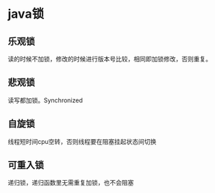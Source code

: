 # java锁

## 乐观锁
读的时候不加锁，修改的时候进行版本号比较，相同即加锁修改，否则重复。
## 悲观锁
读写都加锁。Synchronized
## 自旋锁
线程短时间cpu空转，否则线程要在阻塞挂起状态间切换

## 可重入锁

递归锁，递归函数里无需重复加锁，也不会阻塞



